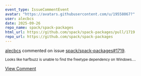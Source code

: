 ```yaml
---
event_type: IssueCommentEvent
avatar: "https://avatars.githubusercontent.com/u/19558067?"
user: alecbcs
date: 2025-09-26
repo_name: spack/spack-packages
html_url: https://github.com/spack/spack-packages/pull/1719
repo_url: https://github.com/spack/spack-packages
---
```


<a href='https://github.com/alecbcs' target='_blank'>alecbcs</a> commented on issue <a href='https://github.com/spack/spack-packages/pull/1719' target='_blank'>spack/spack-packages#1719</a>.

<small>Looks like harfbuzz is unable to find the freetype dependency on Windows....</small>

<a href='https://github.com/spack/spack-packages/pull/1719' target='_blank'>View Comment</a>